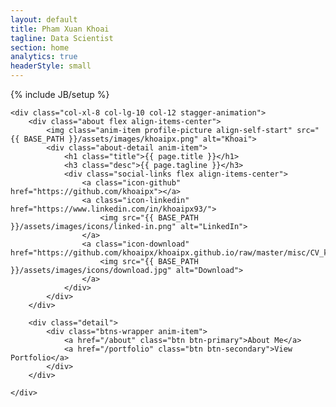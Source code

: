```yaml
---
layout: default
title: Pham Xuan Khoai
tagline: Data Scientist
section: home
analytics: true
headerStyle: small
---
```

{% include JB/setup %}

<div class="row justify-between">

	<div class="col-xl-8 col-lg-10 col-12 stagger-animation">
		<div class="about flex align-items-center">
			<img class="anim-item profile-picture align-self-start" src="{{ BASE_PATH }}/assets/images/khoaipx.png" alt="Khoai">
			<div class="about-detail anim-item">
				<h1 class="title">{{ page.title }}</h1>
				<h3 class="desc">{{ page.tagline }}</h3>
				<div class="social-links flex align-items-center">
					<a class="icon-github" href="https://github.com/khoaipx"></a>
					<a class="icon-linkedin" href="https://www.linkedin.com/in/khoaipx93/">
						<img src="{{ BASE_PATH }}/assets/images/icons/linked-in.png" alt="LinkedIn">
					</a>
					<a class="icon-download" href="https://github.com/khoaipx/khoaipx.github.io/raw/master/misc/CV_khoaipx.pdf">
						<img src="{{ BASE_PATH }}/assets/images/icons/download.jpg" alt="Download">
					</a>
				</div>
			</div>
		</div>

		<div class="detail">
			<div class="btns-wrapper anim-item">
				<a href="/about" class="btn btn-primary">About Me</a>
				<a href="/portfolio" class="btn btn-secondary">View Portfolio</a>
			</div>
		</div>

	</div>

</div>
